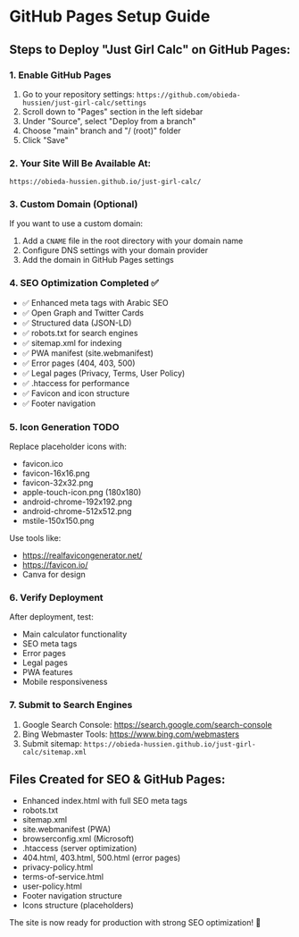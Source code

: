 # GitHub Pages Setup Guide

## Steps to Deploy "Just Girl Calc" on GitHub Pages:

### 1. Enable GitHub Pages
1. Go to your repository settings: `https://github.com/obieda-hussien/just-girl-calc/settings`
2. Scroll down to "Pages" section in the left sidebar
3. Under "Source", select "Deploy from a branch"
4. Choose "main" branch and "/ (root)" folder
5. Click "Save"

### 2. Your Site Will Be Available At:
```
https://obieda-hussien.github.io/just-girl-calc/
```

### 3. Custom Domain (Optional)
If you want to use a custom domain:
1. Add a `CNAME` file in the root directory with your domain name
2. Configure DNS settings with your domain provider
3. Add the domain in GitHub Pages settings

### 4. SEO Optimization Completed ✅
- ✅ Enhanced meta tags with Arabic SEO
- ✅ Open Graph and Twitter Cards
- ✅ Structured data (JSON-LD)
- ✅ robots.txt for search engines
- ✅ sitemap.xml for indexing
- ✅ PWA manifest (site.webmanifest)
- ✅ Error pages (404, 403, 500)
- ✅ Legal pages (Privacy, Terms, User Policy)
- ✅ .htaccess for performance
- ✅ Favicon and icon structure
- ✅ Footer navigation

### 5. Icon Generation TODO
Replace placeholder icons with:
- favicon.ico
- favicon-16x16.png
- favicon-32x32.png
- apple-touch-icon.png (180x180)
- android-chrome-192x192.png
- android-chrome-512x512.png
- mstile-150x150.png

Use tools like:
- https://realfavicongenerator.net/
- https://favicon.io/
- Canva for design

### 6. Verify Deployment
After deployment, test:
- Main calculator functionality
- SEO meta tags
- Error pages
- Legal pages
- PWA features
- Mobile responsiveness

### 7. Submit to Search Engines
1. Google Search Console: https://search.google.com/search-console
2. Bing Webmaster Tools: https://www.bing.com/webmasters
3. Submit sitemap: `https://obieda-hussien.github.io/just-girl-calc/sitemap.xml`

## Files Created for SEO & GitHub Pages:
- Enhanced index.html with full SEO meta tags
- robots.txt
- sitemap.xml
- site.webmanifest (PWA)
- browserconfig.xml (Microsoft)
- .htaccess (server optimization)
- 404.html, 403.html, 500.html (error pages)
- privacy-policy.html
- terms-of-service.html
- user-policy.html
- Footer navigation structure
- Icons structure (placeholders)

The site is now ready for production with strong SEO optimization! 🚀